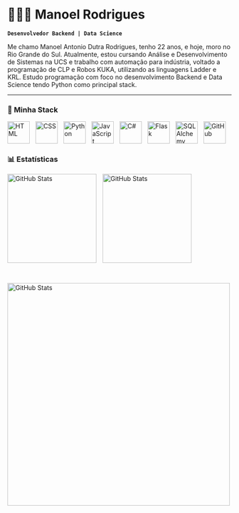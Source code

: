 # 👨🏼‍💻 Manoel Rodrigues

**`Desenvolvedor Backend | Data Science`**

Me chamo Manoel Antonio Dutra Rodrigues, tenho 22 anos, e hoje, moro no Rio Grande do Sul. Atualmente, estou cursando Análise e Desenvolvimento de Sistemas na UCS e trabalho com automação para indústria, voltado a programação de CLP e Robos KUKA, utilizando as linguagens Ladder e KRL. Estudo programação com foco no desenvolvimento Backend e Data Science tendo Python como principal stack. 

---

### 🤖 Minha Stack

<!-- HTML -->
<img 
  align="left" 
  alt="HTML" 
  title="HTML"
  width="50px" 
  style="padding-right: 10px;" 
  src="https://cdn.jsdelivr.net/gh/devicons/devicon@latest/icons/html5/html5-original.svg" 
/>
          
<!-- CSS -->
<img 
  align="left" 
  alt="CSS" 
  title="CSS"
  width="50px" 
  style="padding-right: 10px;"  
  src="https://cdn.jsdelivr.net/gh/devicons/devicon@latest/icons/css3/css3-original.svg" 
/>

<!-- Python -->
<img 
  align="left" 
  alt="Python" 
  title="Python"
  width="50px" 
  style="padding-right: 10px;" 
  src="https://cdn.jsdelivr.net/gh/devicons/devicon@latest/icons/python/python-original.svg" 
/>

<!-- JavaScript -->
<img 
  align="left" 
  alt="JavaScript" 
  title="JavaScript"
  width="50px" 
  style="padding-right: 10px;" 
  src="https://cdn.jsdelivr.net/gh/devicons/devicon@latest/icons/javascript/javascript-original.svg" 
/>

<!-- C# -->
<img 
  align="left" 
  alt="C#" 
  title="C#"
  width="50px" 
  style="padding-right: 10px;" 
  src="https://cdn.jsdelivr.net/gh/devicons/devicon@latest/icons/csharp/csharp-original.svg" 
/>

<!-- Flask -->
<img 
  align="left" 
  alt="Flask" 
  title="Flask"
  width="50px" 
  style="padding-right: 10px;"   
  src="https://cdn.jsdelivr.net/gh/devicons/devicon@latest/icons/flask/flask-original.svg" 
/>
          
<!-- SQL Alchemy -->
<img 
  align="left" 
  alt="SQL Alchemy" 
  title="SQL Alchemy"
  width="50px" 
  style="padding-right: 10px;"     
  src="https://cdn.jsdelivr.net/gh/devicons/devicon@latest/icons/sqlalchemy/sqlalchemy-original.svg" 
/>

<!-- GitHub -->
<img 
  align="left" 
  alt="GitHub" 
  title="GitHub"
  width="50px" 
  style="padding-right: 10px;"   
  src="https://cdn.jsdelivr.net/gh/devicons/devicon@latest/icons/github/github-original.svg" 
/>

<br/>
<br/>
<br/>

### 📊 Estatísticas
<img 
  align="center"
  alt="GitHub Stats"
  height="200px" 
  style="padding-right: 10px;"   
  src="https://github-readme-stats.vercel.app/api?username=xManoelx&show_icons=true&theme=dark&include_all_commits=true&locale=pt-br" 
/>
<img 
  align="center"
  alt="GitHub Stats"
  height="200px" 
  style="padding-right: 10px;"   
  src="https://github-readme-stats.vercel.app/api/top-langs/?username=xManoelx&theme=dark&layout=donut&custom_title=Tecnologias&lang_count=7" 
/>

<br/>

<img 
  align="center"
  alt="GitHub Stats"
  height="500px"
  width="500px"
  style="padding-right: 10px;"   
  src="https://github.com/user-attachments/assets/b79d7b93-94e2-4e89-b8b4-3042139ee48b" 
/>


